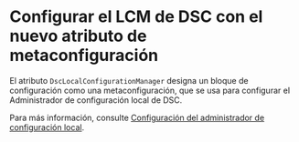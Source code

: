 # Configurar el LCM de DSC con el nuevo atributo de metaconfiguración

El atributo `DscLocalConfigurationManager` designa un bloque de configuración como una metaconfiguración, que se usa para configurar el Administrador de configuración local de DSC. 

Para más información, consulte [Configuración del administrador de configuración local](https://msdn.microsoft.com/powershell/dsc/metaconfig).

<!--HONumber=Aug16_HO3-->


